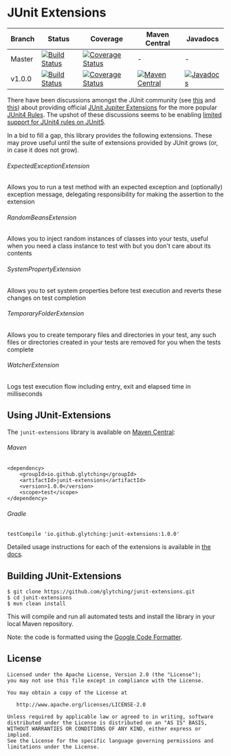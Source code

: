 JUnit Extensions
====

| Branch  | Status | Coverage | Maven Central | Javadocs |
| --------| ------ | -------- | ------------- | -------- |
| Master  | [![Build Status](https://travis-ci.org/glytching/junit-extensions.svg?branch=master)](https://travis-ci.org/glytching/junit-extensions) | [![Coverage Status](https://coveralls.io/repos/github/glytching/junit-extensions/badge.svg?branch=master)](https://coveralls.io/github/glytching/junit-extensions?branch=master) | - | - |
| v1.0.0  | [![Build Status](https://travis-ci.org/glytching/junit-extensions.svg?branch=v1.0.0)](https://travis-ci.org/glytching/junit-extensions/branches) | [![Coverage Status](https://coveralls.io/repos/github/glytching/junit-extensions/badge.svg?branch=v1.0.0)](https://coveralls.io/github/glytching/junit-extensions?branch=v1.0.0) | [![Maven Central](https://maven-badges.herokuapp.com/maven-central/io.github.glytching/junit-extensions/badge.svg?style=flat)](http://repo1.maven.org/maven2/io/github/glytching/junit-extensions/1.0.0/) | [![Javadocs](http://www.javadoc.io/badge/io.github.glytching/junit-extensions.svg)](http://www.javadoc.io/doc/io.github.glytching/junit-extensions) |
    
There have been discussions amongst the JUnit community (see [this](https://github.com/junit-team/junit5/issues/169) and [this](https://github.com/junit-team/junit5-samples/issues/4)) about providing official [JUnit Jupiter Extensions](http://junit.org/junit5/docs/current/user-guide/#extensions) for the more popular [JUnit4 Rules](https://github.com/junit-team/junit4/wiki/Rules). The upshot of these discussions seems to be enabling [limited support for JUnit4 rules on JUnit5](http://junit.org/junit5/docs/snapshot/user-guide/#migrating-from-junit4-rule-support).

In a bid to fill a gap, this library provides the following extensions. These may prove useful until the suite of extensions provided by JUnit grows (or, in case it does not grow).

###### ExpectedExceptionExtension

Allows you to run a test method with an expected exception and (optionally) exception message, delegating responsibility for making the assertion to the extension

###### RandomBeansExtension

Allows you to inject random instances of classes into your tests, useful when you need a class instance to test with but you don't care about its contents

###### SystemPropertyExtension

Allows you to set system properties before test execution and reverts these changes on test completion

###### TemporaryFolderExtension

Allows you to create temporary files and directories in your test, any such files or directories created in your tests are removed for you when the tests complete

###### WatcherExtension

Logs test execution flow including entry, exit and elapsed time in milliseconds


Using JUnit-Extensions
-------

The `junit-extensions` library is available on [Maven Central](http://search.maven.org/#artifactdetails%7Cio.github.glytching%7Cjunit-extensions%7C1.0.0%7Cjar):

###### Maven 

```
<dependency>
    <groupId>io.github.glytching</groupId>
    <artifactId>junit-extensions</artifactId>
    <version>1.0.0</version>
    <scope>test</scope>
</dependency>
```

###### Gradle

```
testCompile 'io.github.glytching:junit-extensions:1.0.0'
```

Detailed usage instructions for each of the extensions is available in [the docs](https://glytching.github.io/junit-extensions/).

Building JUnit-Extensions
-------

```
$ git clone https://github.com/glytching/junit-extensions.git
$ cd junit-extensions
$ mvn clean install
```

This will compile and run all automated tests and install the library in your local Maven repository. 

Note: the code is formatted using the [Google Code Formatter](https://github.com/google/google-java-format).

License
-------

    Licensed under the Apache License, Version 2.0 (the "License");
    you may not use this file except in compliance with the License.
    
    You may obtain a copy of the License at

       http://www.apache.org/licenses/LICENSE-2.0

    Unless required by applicable law or agreed to in writing, software
    distributed under the License is distributed on an "AS IS" BASIS,
    WITHOUT WARRANTIES OR CONDITIONS OF ANY KIND, either express or implied.
    See the License for the specific language governing permissions and
    limitations under the License.